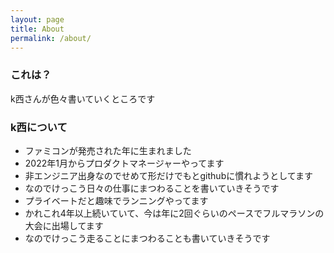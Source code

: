 ```yaml
---
layout: page
title: About
permalink: /about/
---
```


### これは？

k西さんが色々書いていくところです

### k西について

- ファミコンが発売された年に生まれました
- 2022年1月からプロダクトマネージャーやってます
- 非エンジニア出身なのでせめて形だけでもとgithubに慣れようとしてます
- なのでけっこう日々の仕事にまつわることを書いていきそうです
- プライベートだと趣味でランニングやってます
- かれこれ4年以上続いていて、今は年に2回ぐらいのペースでフルマラソンの大会に出場してます
- なのでけっこう走ることにまつわることも書いていきそうです
